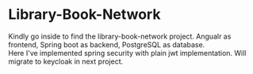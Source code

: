 # Library-Book-Network
Kindly go inside to find the library-book-network project. Angualr as frontend, Spring boot as backend, PostgreSQL as database. <br>
Here I've implemented spring security with plain jwt implementation. Will migrate to keycloak in next project.
